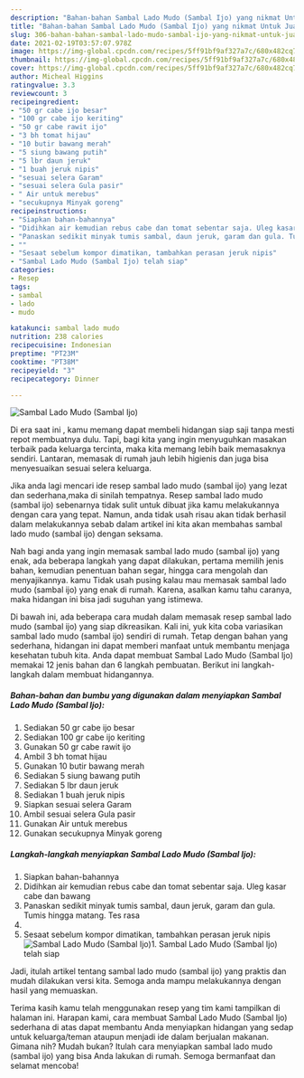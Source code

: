 ```yaml
---
description: "Bahan-bahan Sambal Lado Mudo (Sambal Ijo) yang nikmat Untuk Jualan"
title: "Bahan-bahan Sambal Lado Mudo (Sambal Ijo) yang nikmat Untuk Jualan"
slug: 306-bahan-bahan-sambal-lado-mudo-sambal-ijo-yang-nikmat-untuk-jualan
date: 2021-02-19T03:57:07.978Z
image: https://img-global.cpcdn.com/recipes/5ff91bf9af327a7c/680x482cq70/sambal-lado-mudo-sambal-ijo-foto-resep-utama.jpg
thumbnail: https://img-global.cpcdn.com/recipes/5ff91bf9af327a7c/680x482cq70/sambal-lado-mudo-sambal-ijo-foto-resep-utama.jpg
cover: https://img-global.cpcdn.com/recipes/5ff91bf9af327a7c/680x482cq70/sambal-lado-mudo-sambal-ijo-foto-resep-utama.jpg
author: Micheal Higgins
ratingvalue: 3.3
reviewcount: 3
recipeingredient:
- "50 gr cabe ijo besar"
- "100 gr cabe ijo keriting"
- "50 gr cabe rawit ijo"
- "3 bh tomat hijau"
- "10 butir bawang merah"
- "5 siung bawang putih"
- "5 lbr daun jeruk"
- "1 buah jeruk nipis"
- "sesuai selera Garam"
- "sesuai selera Gula pasir"
- " Air untuk merebus"
- "secukupnya Minyak goreng"
recipeinstructions:
- "Siapkan bahan-bahannya"
- "Didihkan air kemudian rebus cabe dan tomat sebentar saja. Uleg kasar cabe dan bawang"
- "Panaskan sedikit minyak tumis sambal, daun jeruk, garam dan gula. Tumis hingga matang. Tes rasa"
- ""
- "Sesaat sebelum kompor dimatikan, tambahkan perasan jeruk nipis"
- "Sambal Lado Mudo (Sambal Ijo) telah siap"
categories:
- Resep
tags:
- sambal
- lado
- mudo

katakunci: sambal lado mudo 
nutrition: 238 calories
recipecuisine: Indonesian
preptime: "PT23M"
cooktime: "PT38M"
recipeyield: "3"
recipecategory: Dinner

---
```



![Sambal Lado Mudo (Sambal Ijo)](https://img-global.cpcdn.com/recipes/5ff91bf9af327a7c/680x482cq70/sambal-lado-mudo-sambal-ijo-foto-resep-utama.jpg)

Di era  saat ini , kamu memang dapat membeli hidangan siap saji tanpa mesti repot membuatnya dulu. Tapi, bagi kita yang ingin menyuguhkan masakan terbaik pada keluarga tercinta, maka kita memang lebih baik memasaknya sendiri. Lantaran, memasak di rumah jauh lebih higienis dan juga bisa menyesuaikan sesuai selera keluarga.

Jika anda lagi mencari ide resep sambal lado mudo (sambal ijo) yang lezat dan sederhana,maka di sinilah tempatnya. Resep sambal lado mudo (sambal ijo)  sebenarnya tidak sulit untuk dibuat jika kamu melakukannya dengan cara yang tepat. Namun, anda tidak usah risau akan tidak berhasil dalam melakukannya 
sebab dalam artikel ini kita akan membahas sambal lado mudo (sambal ijo) dengan seksama.  



Nah bagi anda yang ingin memasak sambal lado mudo (sambal ijo) yang enak, ada beberapa langkah yang dapat dilakukan, pertama memilih jenis bahan, kemudian penentuan bahan segar, hingga cara mengolah dan menyajikannya. kamu Tidak usah pusing kalau mau memasak sambal lado mudo (sambal ijo) yang enak di rumah. Karena, asalkan kamu  tahu caranya, maka hidangan ini bisa jadi suguhan yang istimewa.

Di bawah ini, ada beberapa cara mudah dalam memasak resep sambal lado mudo (sambal ijo) yang siap dikreasikan. Kali ini, yuk kita coba variasikan sambal lado mudo (sambal ijo) sendiri di rumah. Tetap dengan bahan yang sederhana, hidangan ini dapat memberi manfaat untuk membantu menjaga kesehatan tubuh kita. Anda dapat membuat Sambal Lado Mudo (Sambal Ijo) memakai 12 jenis bahan dan 6 langkah pembuatan. Berikut ini langkah-langkah dalam membuat hidangannya.

<!--inarticleads1-->

##### Bahan-bahan dan bumbu yang digunakan dalam menyiapkan Sambal Lado Mudo (Sambal Ijo):

1. Sediakan 50 gr cabe ijo besar
1. Sediakan 100 gr cabe ijo keriting
1. Gunakan 50 gr cabe rawit ijo
1. Ambil 3 bh tomat hijau
1. Gunakan 10 butir bawang merah
1. Sediakan 5 siung bawang putih
1. Sediakan 5 lbr daun jeruk
1. Sediakan 1 buah jeruk nipis
1. Siapkan sesuai selera Garam
1. Ambil sesuai selera Gula pasir
1. Gunakan  Air untuk merebus
1. Gunakan secukupnya Minyak goreng




<!--inarticleads2-->

##### Langkah-langkah menyiapkan Sambal Lado Mudo (Sambal Ijo):

1. Siapkan bahan-bahannya
1. Didihkan air kemudian rebus cabe dan tomat sebentar saja. Uleg kasar cabe dan bawang
1. Panaskan sedikit minyak tumis sambal, daun jeruk, garam dan gula. Tumis hingga matang. Tes rasa
1. 
1. Sesaat sebelum kompor dimatikan, tambahkan perasan jeruk nipis
<img src="//assets-global.cpcdn.com/assets/icons/button_play-2c75c40dde080a61004c1f40b05d8f140eaff45d7e9e6481dc71c63d2e7c4909.png" alt="Sambal Lado Mudo (Sambal Ijo)">1. Sambal Lado Mudo (Sambal Ijo) telah siap




Jadi, itulah artikel tentang  sambal lado mudo (sambal ijo)  yang praktis dan mudah dilakukan versi kita. Semoga anda mampu melakukannya dengan hasil yang memuaskan. 

Terima kasih kamu telah menggunakan resep yang tim kami tampilkan di halaman ini. Harapan kami, cara membuat  Sambal Lado Mudo (Sambal Ijo) sederhana di atas dapat membantu Anda menyiapkan hidangan yang sedap untuk keluarga/teman ataupun menjadi ide dalam berjualan makanan. Gimana nih? Mudah bukan? Itulah cara menyiapkan sambal lado mudo (sambal ijo) yang bisa Anda lakukan di rumah. Semoga bermanfaat dan selamat mencoba!

